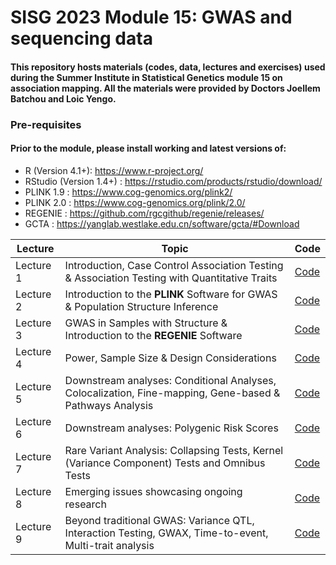 # SISG 2023 Module 15: GWAS and sequencing data
#### This repository hosts materials (codes, data, lectures and exercises) used during the Summer Institute in Statistical Genetics module 15 on association mapping. All the materials were provided by Doctors Joellem Batchou and Loic Yengo.

### Pre-requisites
#### Prior to the module, please install working and latest versions of:
+	R (Version 4.1+): https://www.r-project.org/	
+  RStudio (Version 1.4+) : https://rstudio.com/products/rstudio/download/
+ PLINK 1.9 : https://www.cog-genomics.org/plink2/
+	PLINK 2.0 : https://www.cog-genomics.org/plink/2.0/
+	REGENIE : https://github.com/rgcgithub/regenie/releases/
+	GCTA : https://yanglab.westlake.edu.cn/software/gcta/#Download



|   **Lecture**     |     **Topic**       |    **Code**        |
| ------------  | ----------------|  ------------- |         
| Lecture 1   | Introduction, Case Control Association Testing & Association Testing with Quantitative Traits |    [Code](https://github.com/antonioporto/SISG_UW_2023_GWAS_sequencing_data/blob/main/Session01_practical_Key.Rmd)  |     
| Lecture 2   | Introduction to the **PLINK** Software for GWAS & Population Structure Inference  |      [Code](https://github.com/antonioporto/SISG_UW_2023_GWAS_sequencing_data/blob/main/Session02_practical_Key.Rmd)    |
| Lecture 3   | GWAS in Samples with Structure & Introduction to the **REGENIE** Software  |      [Code](https://github.com/antonioporto/SISG_UW_2023_GWAS_sequencing_data/blob/main/Session03_practical_Key.Rmd)   |
| Lecture 4   | Power, Sample Size & Design Considerations  |      [Code](https://github.com/antonioporto/SISG_UW_2023_GWAS_sequencing_data/blob/main/SISGM15_prac4Solution.Rmd)    |
| Lecture 5   | Downstream analyses: Conditional Analyses, Colocalization, Fine-mapping, Gene-based & Pathways Analysis  |      [Code](https://github.com/antonioporto/SISG_UW_2023_GWAS_sequencing_data/blob/main/SISGM15_prac5Solution.Rmd)    |
| Lecture 6   | Downstream analyses: Polygenic Risk Scores  |      [Code](https://github.com/antonioporto/SISG_UW_2023_GWAS_sequencing_data/blob/main/SISGM15_prac6Solution.Rmd)    |
| Lecture 7   | Rare Variant Analysis: Collapsing Tests, Kernel (Variance Component) Tests and Omnibus Tests  |      [Code]([http://www.saopaulofc.net/](https://github.com/antonioporto/SISG_UW_2023_GWAS_sequencing_data/blob/main/Session07_practical_Key.Rmd))    |
| Lecture 8   | Emerging issues showcasing ongoing research  |      [Code]([http://www.saopaulofc.net/](https://github.com/antonioporto/SISG_UW_2023_GWAS_sequencing_data/blob/main/Session08_practical_Key.Rmd))    |
| Lecture 9   | Beyond traditional GWAS: Variance QTL, Interaction Testing, GWAX, Time-to-event, Multi-trait analysis  |      [Code](https://github.com/antonioporto/SISG_UW_2023_GWAS_sequencing_data/blob/main/SISGM15_prac9Solution.Rmd)    |


